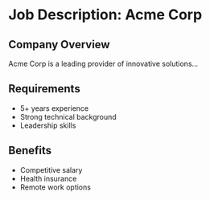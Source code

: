 # Job Description: Acme Corp

## Company Overview
Acme Corp is a leading provider of innovative solutions...

## Requirements
- 5+ years experience
- Strong technical background
- Leadership skills

## Benefits
- Competitive salary
- Health insurance
- Remote work options



